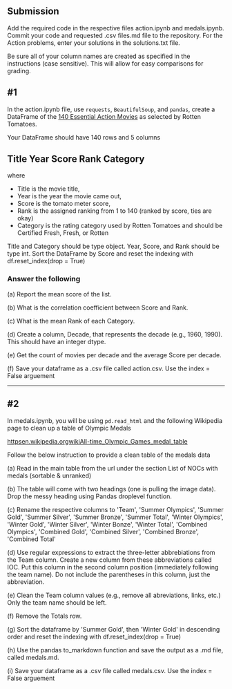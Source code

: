 ## Submission 

Add the required code in the respective files action.ipynb and medals.ipynb. Commit your code and requested .csv files.md file to the repository.  For the Action problems, enter your solutions in the solutions.txt file.

Be sure all of your column names are created as specified in the instructions (case sensitive). This will allow for easy comparisons for grading.

## #1
In the action.ipynb file, use `requests`, `BeautifulSoup`, and `pandas`, create a DataFrame of the
[140 Essential Action Movies](httpseditorial.rottentomatoes.comguide140-essential-action-movies-to-watch-now)
as selected by Rotten Tomatoes. 

Your DataFrame should have 140 rows and 5 columns

 Title  Year  Score  Rank  Category 
 ----------------------------------------

where 
- Title is the movie title,  
- Year is the year the movie came out,  
- Score is the tomato meter score,  
- Rank is the assigned ranking from 1 to 140 (ranked by score, ties are okay)  
- Category is the rating category used by Rotten Tomatoes and should be Certified Fresh, Fresh, or Rotten

Title and Category should be type object.  Year, Score, and Rank should be type int.
Sort the DataFrame by Score and reset the indexing with df.reset_index(drop = True)

### Answer the following

(a) Report the mean score of the list.  

(b) What is the correlation coefficient between Score and Rank.   

(c) What is the mean Rank of each Category.    

(d) Create a column, Decade, that represents the decade (e.g., 1960, 1990). This should have an integer dtype.

(e) Get the count of movies per decade and the average Score per decade.  

(f) Save your dataframe as a .csv file called action.csv. Use the index = False arguement

---

## #2

In medals.ipynb, you will be using `pd.read_html` and the following Wikipedia page to clean up a table of Olympic Medals

 [httpsen.wikipedia.orgwikiAll-time_Olympic_Games_medal_table](httpsen.wikipedia.orgwikiAll-time_Olympic_Games_medal_table)

Follow the below instruction to provide a clean table of the medals data

(a) Read in the main table from the url under the section List of NOCs with medals (sortable & unranked)  

(b) The table will come with two headings (one is pulling the image data). Drop the messy heading using Pandas droplevel function.  

(c) Rename the respective columns to 'Team', 'Summer Olympics', 'Summer Gold', 'Summer Silver', 'Summer Bronze', 'Summer Total', 'Winter Olympics', 'Winter Gold', 'Winter Silver', 'Winter Bonze', 'Winter Total',    'Combined Olympics', 'Combined Gold', 'Combined Silver', 'Combined Bronze', 'Combined Total' 
                  
(d) Use regular expressions to extract the three-letter abbrebiations from the Team column. Create a new column from these abbreviations called IOC. Put this column in the second column position (immediately following the team name). Do not include the parentheses in this column, just the abbreviation.  

(e) Clean the Team column values (e.g., remove all abreviations, links, etc.) Only the team name should be left.  

(f) Remove the Totals row.  

(g) Sort the dataframe by 'Summer Gold', then 'Winter Gold' in descending order and reset the indexing with df.reset_index(drop = True)

(h) Use the pandas to_markdown function and save the output as a .md file, called medals.md.

(i) Save your dataframe as a .csv file called medals.csv. Use the index = False arguement
